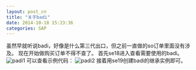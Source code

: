 ```yaml
---
layout: post_cn
title: "关于badi"
date: 2014-10-18 15:23:36
categories: SAP
---
```


虽然早就听说badi，好像是什么第三代出口，但之前一直做的so订单里面没有涉及。
现在开始做购买订单不得不查了。
首先se18进入查看需要使用的badi。
![padi1](http://picforxyjp.qiniudn.com/po_padi1.PNG)
可以查看示例代码：
![padi2](http://picforxyjp.qiniudn.com/po_padi2.PNG)
接着用se19创建badi的继承实例即可。


